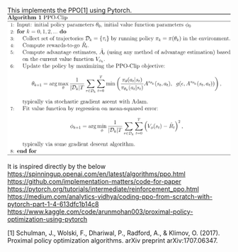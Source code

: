 This implements the PPO[1] using Pytorch.
![img.png](img.png) 

It is inspired directly by the below
https://spinningup.openai.com/en/latest/algorithms/ppo.html
https://github.com/implementation-matters/code-for-paper
https://pytorch.org/tutorials/intermediate/reinforcement_ppo.html
https://medium.com/analytics-vidhya/coding-ppo-from-scratch-with-pytorch-part-1-4-613dfc1b14c8
https://www.kaggle.com/code/arunmohan003/proximal-policy-optimization-using-pytorch

[1] Schulman, J., Wolski, F., Dhariwal, P., Radford, A., & Klimov, O. (2017). Proximal policy optimization algorithms. arXiv preprint arXiv:1707.06347.